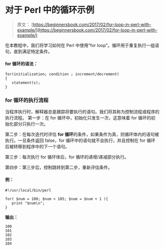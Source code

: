 # 对于 Perl 中的循环示例

> 原文： [https://beginnersbook.com/2017/02/for-loop-in-perl-with-example/](https://beginnersbook.com/2017/02/for-loop-in-perl-with-example/)

在本教程中，我们将学习如何在 Perl 中使用“for loop”。循环用于重复执行一组语句，直到满足特定条件。

#### for 循环的语法：

```
for(initialization; condition ; increment/decrement)
{
   statement(s);
}
```

### for 循环的执行流程

当程序执行时，解释器总是跟踪将要执行的语句。我们将其称为控制流程或程序的执行流程。
第一步：在 for 循环中，初始化只发生一次，这意味着 for 循环的初始化部分只执行一次。

第二步：在每次迭代时评估 **for 循环**的条件，如果条件为真，则循环体内的语句被执行。一旦条件返回 false，for 循环中的语句就不会执行，并且控制在 for 循环后被转移到程序中的下一个语句。

第三步：每次执行 for 循环体后，for 循环的递增/递减部分执行。

第四步：第三步后，控制跳转到第二步，重新评估条件。

#### 例：

```
#!/usr/local/bin/perl

for( $num = 100; $num < 105; $num = $num + 1 ){
   print "$num\n";
}
```

**输出：**

```
100
101
102
103
104
```